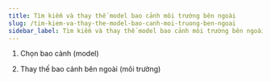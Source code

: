 ```yaml
---
title: Tìm kiếm và thay thế model bao cảnh môi trường bên ngoài
slug: /tim-kiem-va-thay-the-model-bao-canh-moi-truong-ben-ngoai
sidebar_label: Tìm kiếm và thay thế model bao cảnh môi trường bên ngoài
---
```


1. Chọn bao cảnh (model)

2. Thay thế bao cảnh bên ngoài (môi trường)